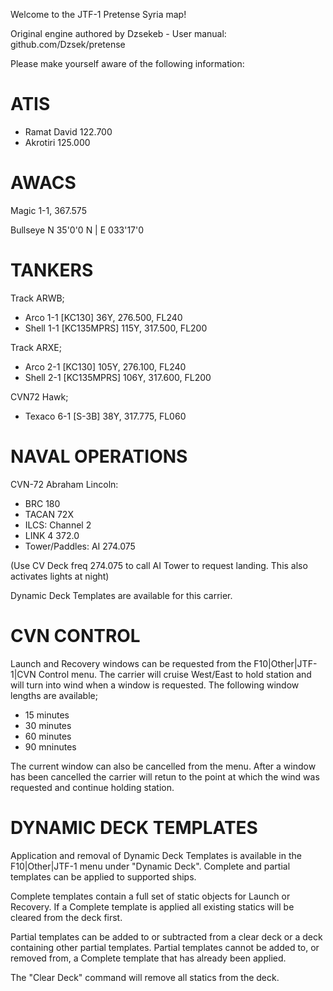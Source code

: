 Welcome to the JTF-1 Pretense Syria map!

Original engine authored by Dzsekeb - User manual: github.com/Dzsek/pretense

Please make yourself aware of the following information:

ATIS
====

- Ramat David 122.700
- Akrotiri 125.000

AWACS
=====

Magic 1-1, 367.575

Bullseye N 35'0'0 N | E 033'17'0

TANKERS
=======

Track ARWB;
- Arco 1-1  [KC130] 36Y, 276.500, FL240
- Shell 1-1 [KC135MPRS] 115Y, 317.500, FL200

Track ARXE;
- Arco 2-1  [KC130] 105Y, 276.100, FL240
- Shell 2-1 [KC135MPRS] 106Y, 317.600, FL200

CVN72 Hawk;
- Texaco 6-1 [S-3B] 38Y, 317.775, FL060

NAVAL OPERATIONS
================


CVN-72 Abraham Lincoln:
- BRC 180
- TACAN 72X 
- ILCS: Channel 2
- LINK 4 372.0
- Tower/Paddles: AI 274.075
 
(Use CV Deck freq 274.075 to call AI Tower to request landing. This also activates lights at night)

Dynamic Deck Templates are available for this carrier.

CVN CONTROL
===========

Launch and Recovery windows can be requested from the F10|Other|JTF-1|CVN Control menu. The carrier will cruise West/East to hold station and will turn into wind when a window is requested. The following window lengths are available;

- 15 minutes
- 30 minutes
- 60 minutes
- 90 mninutes

The current window can also be cancelled from the menu. After a window has been cancelled the carrier will retun to the point at which the wind was requested and continue holding station.

DYNAMIC DECK TEMPLATES
======================

Application and removal of Dynamic Deck Templates is available in the F10|Other|JTF-1 menu under "Dynamic Deck". Complete and partial templates can be applied to supported ships. 

Complete templates contain a full set of static objects for Launch or Recovery. If a Complete template is applied all existing statics will be cleared from the deck first.

Partial templates can be added to or subtracted from a clear deck or a deck containing other partial templates. Partial templates cannot be added to, or removed from, a Complete template that has already been applied.

The "Clear Deck" command will remove all statics from the deck.